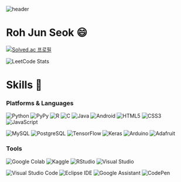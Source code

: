 ![header](https://capsule-render.vercel.app/api?type=waving&color=auto&height=300&section=header&text=Collaborative%20and%20Positive.&fontSize=63&animation=fadeIn&fontAlignY=38&desc=Welcome%20to%20JunSeok's%20Github!&descAlignY=51&descAlign=78)
# Roh Jun Seok 😄
[![Solved.ac
프로필](http://mazassumnida.wtf/api/v2/generate_badge?boj=lordjoshua)](https://solved.ac/lordjoshua)

![LeetCode Stats](https://leetcard.jacoblin.cool/RJ-Stony?theme=forest&font=Noto%20Sans%20Old%20Italic&border=0&font=patrick_hand&radius=10&hide=ranking,easy-solved-count,medium-solved-count,hard-solved-count)

# Skills 💪
### Platforms & Languages
![Python](https://img.shields.io/badge/Python-3776AB.svg?&style=for-the-badge&logo=Python&logoColor=white)
![PyPy](https://img.shields.io/badge/PyPy-193440.svg?&style=for-the-badge&logo=PyPy&logoColor=white)
![R](https://img.shields.io/badge/R-276DC3.svg?&style=for-the-badge&logo=R&logoColor=white)
![C](https://img.shields.io/badge/C-A8B9CC.svg?&style=for-the-badge&logo=C&logoColor=white)
![Java](https://img.shields.io/badge/Java-007396.svg?&style=for-the-badge&logo=Java&logoColor=white)
![Android](https://img.shields.io/badge/Android-3DDC84.svg?&style=for-the-badge&logo=Android&logoColor=white)
![HTML5](https://img.shields.io/badge/HTML5-E34F26.svg?&style=for-the-badge&logo=HTML5&logoColor=white)
![CSS3](https://img.shields.io/badge/CSS3-1572B6.svg?&style=for-the-badge&logo=CSS3&logoColor=white)
![JavaScript](https://img.shields.io/badge/JavaScript-F7DF1E.svg?&style=for-the-badge&logo=JavaScript&logoColor=white)

![MySQL](https://img.shields.io/badge/MySQL-4479A1.svg?&style=for-the-badge&logo=MySQL&logoColor=white)
![PostgreSQL](https://img.shields.io/badge/PostgreSQL-4169E1.svg?&style=for-the-badge&logo=PostgreSQL&logoColor=white)
![TensorFlow](https://img.shields.io/badge/TensorFlow-FF6F00.svg?&style=for-the-badge&logo=TensorFlow&logoColor=white)
![Keras](https://img.shields.io/badge/Keras-D00000.svg?&style=for-the-badge&logo=Keras&logoColor=white)
![Arduino](https://img.shields.io/badge/Arduino-00979D.svg?&style=for-the-badge&logo=Arduino&logoColor=white)
![Adafruit](https://img.shields.io/badge/Adafruit-000000.svg?&style=for-the-badge&logo=Adafruit&logoColor=white)

### Tools
![Google Colab](https://img.shields.io/badge/Google%20Colab-F9AB00.svg?&style=for-the-badge&logo=Google%20Colab&logoColor=white)
![Kaggle](https://img.shields.io/badge/Kaggle-20BEFF.svg?&style=for-the-badge&logo=Kaggle&logoColor=white)
![RStudio](https://img.shields.io/badge/RStudio-75AADB.svg?&style=for-the-badge&logo=RStudio&logoColor=white)
![Visual Studio](https://img.shields.io/badge/Visual%20Studio-5C2D91.svg?&style=for-the-badge&logo=Visual%20Studio&logoColor=white)

![Visual Studio Code](https://img.shields.io/badge/Visual%20Studio%20Code-007ACC.svg?&style=for-the-badge&logo=Visual%20Studio%20Code&logoColor=white)
![Eclipse IDE](https://img.shields.io/badge/Eclipse%20IDE-2C2255.svg?&style=for-the-badge&logo=Eclipse%20IDE&logoColor=white)
![Google Assistant](https://img.shields.io/badge/Google%20Assistant-2C2255.svg?&style=for-the-badge&logo=Google%20Assistant&logoColor=white)
![CodePen](https://img.shields.io/badge/CodePen-000000.svg?&style=for-the-badge&logo=CodePen&logoColor=white)

<!--
**RJ-Stony/RJ-Stony** is a ✨ _special_ ✨ repository because its `README.md` (this file) appears on your GitHub profile.

Here are some ideas to get you started:

- 🔭 I’m currently working on ...
- 🌱 I’m currently learning ...
- 👯 I’m looking to collaborate on ...
- 🤔 I’m looking for help with ...
- 💬 Ask me about ...
- 📫 How to reach me: ...
- 😄 Pronouns: ...
- ⚡ Fun fact: ...
-->
